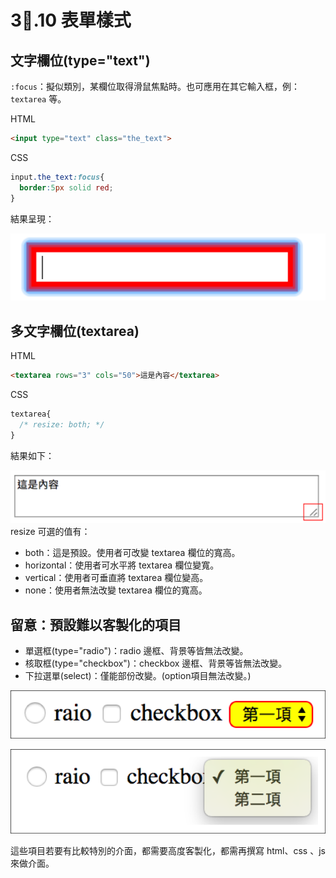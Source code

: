 # 3.10 表單樣式

## 文字欄位\(type="text"\)

`:focus`：擬似類別，某欄位取得滑鼠焦點時。也可應用在其它輸入框，例： `textarea` 等。

HTML

```html
<input type="text" class="the_text">
```

CSS

```css
input.the_text:focus{
  border:5px solid red;
}
```

結果呈現：

![](/assets/focus_status.png)

## 多文字欄位\(textarea\)

HTML

```html
<textarea rows="3" cols="50">這是內容</textarea>
```

CSS

```css
textarea{
  /* resize: both; */
}
```

結果如下：

![](/assets/textarea_resize_sample.png)resize 可選的值有：

* both：這是預設。使用者可改變 textarea 欄位的寬高。
* horizontal：使用者可水平將 textarea 欄位變寬。
* vertical：使用者可垂直將 textarea 欄位變高。
* none：使用者無法改變 textarea 欄位的寬高。

## 留意：預設難以客製化的項目

* 單選框\(type="radio"\)：radio 邊框、背景等皆無法改變。
* 核取框\(type="checkbox"\)：checkbox 邊框、背景等皆無法改變。
* 下拉選單\(select\)：僅能部份改變。\(option項目無法改變。\)

![](/assets/form_difficult_customize.png)

![](/assets/form_difficult_customize2.png)

這些項目若要有比較特別的介面，都需要高度客製化，都需再撰寫 html、css 、js 來做介面。


